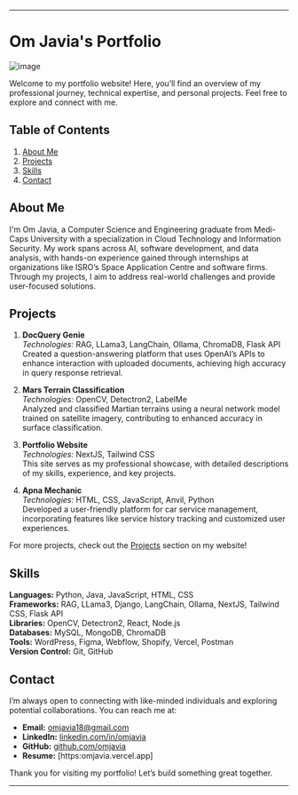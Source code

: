 

---

# Om Javia's Portfolio

![image](https://github.com/user-attachments/assets/bb78db2a-dbae-4259-93aa-ce598e38050a)


Welcome to my portfolio website! Here, you’ll find an overview of my professional journey, technical expertise, and personal projects. Feel free to explore and connect with me.

## Table of Contents
1. [About Me](#about-me)
2. [Projects](#projects)
3. [Skills](#skills)
4. [Contact](#contact)

## About Me

I'm Om Javia, a Computer Science and Engineering graduate from Medi-Caps University with a specialization in Cloud Technology and Information Security. My work spans across AI, software development, and data analysis, with hands-on experience gained through internships at organizations like ISRO’s Space Application Centre and software firms. Through my projects, I aim to address real-world challenges and provide user-focused solutions.

## Projects

1. **DocQuery Genie**  
   *Technologies:* RAG, LLama3, LangChain, Ollama, ChromaDB, Flask API  
   Created a question-answering platform that uses OpenAI’s APIs to enhance interaction with uploaded documents, achieving high accuracy in query response retrieval.

2. **Mars Terrain Classification**  
   *Technologies:* OpenCV, Detectron2, LabelMe  
   Analyzed and classified Martian terrains using a neural network model trained on satellite imagery, contributing to enhanced accuracy in surface classification.

3. **Portfolio Website**  
   *Technologies:* NextJS, Tailwind CSS  
   This site serves as my professional showcase, with detailed descriptions of my skills, experience, and key projects.

4. **Apna Mechanic**  
   *Technologies:* HTML, CSS, JavaScript, Anvil, Python  
   Developed a user-friendly platform for car service management, incorporating features like service history tracking and customized user experiences.

For more projects, check out the [Projects](https://omjavia.vercel.app/#projects) section on my website!

## Skills

**Languages:** Python, Java, JavaScript, HTML, CSS  
**Frameworks:** RAG, LLama3, Django, LangChain, Ollama, NextJS, Tailwind CSS, Flask API  
**Libraries:** OpenCV, Detectron2, React, Node.js  
**Databases:** MySQL, MongoDB, ChromaDB  
**Tools:** WordPress, Figma, Webflow, Shopify, Vercel, Postman  
**Version Control:** Git, GitHub  

## Contact

I’m always open to connecting with like-minded individuals and exploring potential collaborations. You can reach me at:
- **Email:** [omjavia18@gmail.com](mailto:omjavia18@gmail.com)
- **LinkedIn:** [linkedin.com/in/omjavia](https://linkedin.com/in/omjavia)
- **GitHub:** [github.com/omjavia](https://github.com/omjavia)
- **Resume:** [https:omjavia.vercel.app]

Thank you for visiting my portfolio! Let’s build something great together.

--- 



